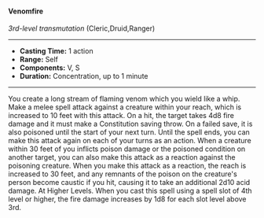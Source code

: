 #### Venomfire
*3rd-level transmutation* (Cleric,Druid,Ranger)
___
- **Casting Time:** 1 action
- **Range:** Self
- **Components:** V, S
- **Duration:** Concentration, up to 1 minute
---
You create a long stream of flaming venom which
you wield like a whip. Make a melee spell attack
against a creature within your reach, which is
increased to 10 feet with this attack. On a hit, the
target takes 4d8 fire damage and it must make a
Constitution saving throw. On a failed save, it is
also poisoned until the start of your next turn. Until
the spell ends, you can make this attack again on
each of your turns as an action.
When a creature within 30 feet of you inflicts
poison damage or the poisoned condition on
another target, you can also make this attack as a
reaction against the poisoning creature. When you
make this attack as a reaction, the reach is increased
to 30 feet, and any remnants of the poison on the
creature's person become caustic if you hit, causing
it to take an additional 2d10 acid damage.
At Higher Levels. When you cast this spell using
a spell slot of 4th level or higher, the fire damage
increases by 1d8 for each slot level above 3rd.

